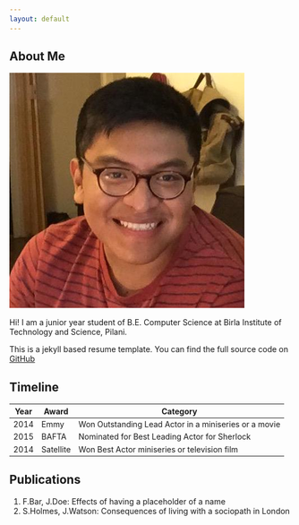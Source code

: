 ```yaml
---
layout: default
---
```


## About Me

<img class="profile-picture" src="profile_pic.jpeg">

Hi! I am a junior year student of B.E. Computer Science at Birla Institute of Technology and Science, Pilani.

This is a jekyll based resume template. You can find the full source code on [GitHub](https://github.com/bk2dcradle/researcher)


## Timeline

Year | Award | Category
-----|-------|--------
2014 | Emmy  | Won Outstanding Lead Actor in a miniseries or a movie
2015 | BAFTA | Nominated for Best Leading Actor for Sherlock
2014 | Satellite | Won Best Actor miniseries or television film


## Publications

1. F.Bar, J.Doe: Effects of having a placeholder of a name
2. S.Holmes, J.Watson: Consequences of living with a sociopath in London
